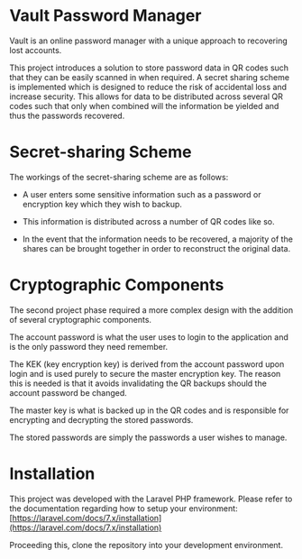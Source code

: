 # Vault Password Manager

Vault is an online password manager with a unique approach to recovering lost accounts. 

This project introduces a solution to store password data in QR codes such that they can be easily scanned in when required. A secret sharing scheme is implemented which is designed to reduce the risk of accidental loss and increase security. This allows for data to be distributed across several QR codes such that only when combined will the information be yielded and thus the passwords recovered. 


# Secret-sharing Scheme

The workings of the secret-sharing scheme are as follows:

-   A user enters some sensitive information such as a password or encryption key which they wish to backup.
    
-   This information is distributed across a number of QR codes like so.
    
-   In the event that the information needs to be recovered, a majority of the shares can be brought together in order to reconstruct the original data.


# Cryptographic Components

The second project phase required a more complex design with the addition of several cryptographic components.

The account password is what the user uses to login to the application and is the only password they need remember.

The KEK (key encryption key) is derived from the account password upon login and is used purely to secure the master encryption key. The reason this is needed is that it avoids invalidating the QR backups should the account password be changed.

The master key is what is backed up in the QR codes and is responsible for encrypting and decrypting the stored passwords.

The stored passwords are simply the passwords a user wishes to manage.

# Installation 

This project was developed with the Laravel PHP framework. Please refer to the documentation regarding how to setup your environment: [https://laravel.com/docs/7.x/installation](https://laravel.com/docs/7.x/installation)

Proceeding this, clone the repository into your development environment.
